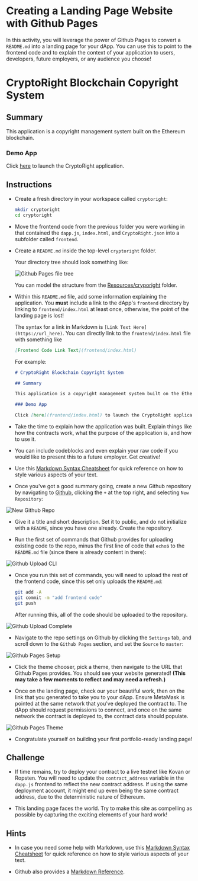# Creating a Landing Page Website with Github Pages

In this activity, you will leverage the power of Github Pages to convert a `README.md` into a landing page for your dApp. You can use this to point to the frontend code and to explain the context of your application to users, developers, future employers, or any audience you choose!

# CryptoRight Blockchain Copyright System

## Summary

This application is a copyright management system built on the Ethereum blockchain.

### Demo App

Click [here](frontend/index.html) to launch the CryptoRight application.

## Instructions

* Create a fresh directory in your workspace called `cryptoright`:

  ```bash
  mkdir cryptoright
  cd cryptoright
  ```

* Move the frontend code from the previous folder you were working in that contained the `dapp.js`, `index.html`, and `CryptoRight.json` into a subfolder called `frontend`.

* Create a `README.md` inside the top-level `cryptoright` folder.

  Your directory tree should look something like:

  ![Github Pages file tree](Images/github-pages-tree.png)

  You can model the structure from the [Resources/cryporight](Resources/cryptoright/README.md) folder.

* Within this `README.md` file, add some information explaining the application.
  You **must** include a link to the dApp's `frontend` directory by linking to `frontend/index.html` at least once, otherwise, the point of the landing page is lost!

  The syntax for a link in Markdown is `[Link Text Here](https://url_here)`. You can directly link to the `frontend/index.html` file with something like

  ```markdown
  [Frontend Code Link Text](frontend/index.html)
  ```

  For example:

  ```markdown
  # CryptoRight Blockchain Copyright System

  ## Summary

  This application is a copyright management system built on the Ethereum blockchain.

  ### Demo App

  Click [here](frontend/index.html) to launch the CryptoRight application.
  ```

* Take the time to explain how the application was built. Explain things like how the contracts work, what the purpose of the application is, and how to use it.

* You can include codeblocks and even explain your raw code if you would like to present this to a future employer. Get creative!

* Use this [Markdown Syntax Cheatsheet](https://github.com/adam-p/markdown-here/wiki/Markdown-Cheatsheet) for quick reference on how to style various aspects of your text.

* Once you've got a good summary going, create a new Github repository by navigating to [Github](https://github.com), clicking the `+` at the top right, and selecting `New Repository`:

![New Github Repo](Images/github-new-repo.png)

* Give it a title and short description. Set it to public, and do not initialize with a `README`, since you have one already. Create the repository.

* Run the first set of commands that Github provides for uploading existing code to the repo, minus the first line of code that `echo`s to the `README.md` file (since there is already content in there):

![Github Upload CLI](Images/github-repo-cli.png)

* Once you run this set of commands, you will need to upload the rest of the frontend code, since this set only uploads the `README.md`:

  ```bash
  git add -A
  git commit -m "add frontend code"
  git push
  ```

  After running this, all of the code should be uploaded to the repository.

![Github Upload Complete](Images/github-upload.png)

* Navigate to the repo settings on Github by clicking the `Settings` tab, and scroll down to the `Github Pages` section, and set the `Source` to `master`:

![Github Pages Setup](Images/github-pages-setup.gif)

* Click the theme chooser, pick a theme, then navigate to the URL that Github Pages provides. You should see your website generated! **(This may take a few moments to reflect and may need a refresh.)**

* Once on the landing page, check our your beautiful work, then on the link that you generated to take you to your dApp. Ensure MetaMask is pointed at the same network that you've deployed the contract to. The dApp should request permissions to connect, and once on the same network the contract is deployed to, the contract data should populate.

![Github Pages Theme](Images/github-pages-theme.gif)

* Congratulate yourself on building your first portfolio-ready landing page!

## Challenge

* If time remains, try to deploy your contract to a live testnet like Kovan or Ropsten. You will need to update the `contract_address` variable in the `dapp.js` frontend to reflect the new contract address. If using the same deployment account, it might end up even being the same contract address, due to the deterministic nature of Ethereum.

* This landing page faces the world. Try to make this site as compelling as possible by capturing the exciting elements of your hard work!

## Hints

* In case you need some help with Markdown, use this [Markdown Syntax Cheatsheet](https://github.com/adam-p/markdown-here/wiki/Markdown-Cheatsheet) for quick reference on how to style various aspects of your text.

* Github also provides a [Markdown Reference](https://help.github.com/en/github/writing-on-github/basic-writing-and-formatting-syntax).
